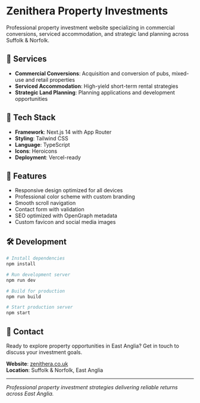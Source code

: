 # Zenithera Property Investments

Professional property investment website specializing in commercial conversions, serviced accommodation, and strategic land planning across Suffolk & Norfolk.

## 🏢 Services

- **Commercial Conversions**: Acquisition and conversion of pubs, mixed-use and retail properties
- **Serviced Accommodation**: High-yield short-term rental strategies
- **Strategic Land Planning**: Planning applications and development opportunities

## 🚀 Tech Stack

- **Framework**: Next.js 14 with App Router
- **Styling**: Tailwind CSS
- **Language**: TypeScript
- **Icons**: Heroicons
- **Deployment**: Vercel-ready

## 🎨 Features

- Responsive design optimized for all devices
- Professional color scheme with custom branding
- Smooth scroll navigation
- Contact form with validation
- SEO optimized with OpenGraph metadata
- Custom favicon and social media images

## 🛠️ Development

```bash
# Install dependencies
npm install

# Run development server
npm run dev

# Build for production
npm run build

# Start production server
npm start
```

## 📱 Contact

Ready to explore property opportunities in East Anglia? Get in touch to discuss your investment goals.

**Website**: [zenithera.co.uk](https://zenithera.co.uk)  
**Location**: Suffolk & Norfolk, East Anglia


---

*Professional property investment strategies delivering reliable returns across East Anglia.*

